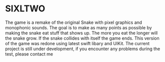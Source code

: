 # SIXLTWO
The game is a remake of the original Snake with pixel graphics and monophonic sounds. The goal is to make as many points as possible by making the snake eat stuff that shows up. The more you eat the longer will the snake grow. If the snake collides with itself the game ends. This version of the game was redone using latest swift libary and UIKit. The current project is still under development, if you encounter any problems during the test, please contact me
